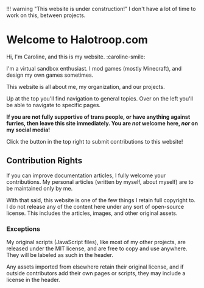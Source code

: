 !!! warning "This website is under construction!"
    I don't have a lot of time to work on this, between projects.

# Welcome to Halotroop.com

Hi, I'm Caroline, and this is my website. :caroline-smile:

I'm a virtual sandbox enthusiast. I mod games (mostly Minecraft),
and design my own games sometimes.

This website is all about me, my organization, and our projects.

Up at the top you'll find navigation to general topics.
Over on the left you'll be able to navigate to specific pages.

**If you are not fully supportive of trans people,
or have anything against furries, then leave this site immediately.
You are *not* welcome here, *nor* on my social media!**

Click the button in the top right to submit contributions to this website!

## Contribution Rights

If you can improve documentation articles, I fully welcome your contributions.
My personal articles (written by myself, about myself) are to be maintained only by me.

With that said, this website is one of the few things I retain full copyright to.
I do not release any of the content here under any sort of open-source license.
This includes the articles, images, and other original assets.

### Exceptions
My original scripts (JavaScript files), like most of my other projects,
are released under the MIT license, and are free to copy and use anywhere.
They will be labeled as such in the header.

Any assets imported from elsewhere retain their original license,
and if outside contributors add their own pages or scripts,
they may include a license in the header.
